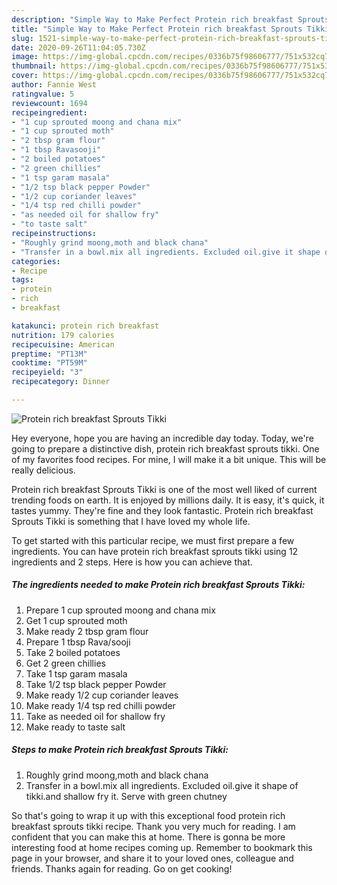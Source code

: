 ```yaml
---
description: "Simple Way to Make Perfect Protein rich breakfast Sprouts Tikki"
title: "Simple Way to Make Perfect Protein rich breakfast Sprouts Tikki"
slug: 1521-simple-way-to-make-perfect-protein-rich-breakfast-sprouts-tikki
date: 2020-09-26T11:04:05.730Z
image: https://img-global.cpcdn.com/recipes/0336b75f98606777/751x532cq70/protein-rich-breakfast-sprouts-tikki-recipe-main-photo.jpg
thumbnail: https://img-global.cpcdn.com/recipes/0336b75f98606777/751x532cq70/protein-rich-breakfast-sprouts-tikki-recipe-main-photo.jpg
cover: https://img-global.cpcdn.com/recipes/0336b75f98606777/751x532cq70/protein-rich-breakfast-sprouts-tikki-recipe-main-photo.jpg
author: Fannie West
ratingvalue: 5
reviewcount: 1694
recipeingredient:
- "1 cup sprouted moong and chana mix"
- "1 cup sprouted moth"
- "2 tbsp gram flour"
- "1 tbsp Ravasooji"
- "2 boiled potatoes"
- "2 green chillies"
- "1 tsp garam masala"
- "1/2 tsp black pepper Powder"
- "1/2 cup coriander leaves"
- "1/4 tsp red chilli powder"
- "as needed oil for shallow fry"
- "to taste salt"
recipeinstructions:
- "Roughly grind moong,moth and black chana"
- "Transfer in a bowl.mix all ingredients. Excluded oil.give it shape of tikki.and shallow fry it. Serve with green chutney"
categories:
- Recipe
tags:
- protein
- rich
- breakfast

katakunci: protein rich breakfast 
nutrition: 179 calories
recipecuisine: American
preptime: "PT13M"
cooktime: "PT59M"
recipeyield: "3"
recipecategory: Dinner

---
```



![Protein rich breakfast Sprouts Tikki](https://img-global.cpcdn.com/recipes/0336b75f98606777/751x532cq70/protein-rich-breakfast-sprouts-tikki-recipe-main-photo.jpg)

Hey everyone, hope you are having an incredible day today. Today, we're going to prepare a distinctive dish, protein rich breakfast sprouts tikki. One of my favorites food recipes. For mine, I will make it a bit unique. This will be really delicious.



Protein rich breakfast Sprouts Tikki is one of the most well liked of current trending foods on earth. It is enjoyed by millions daily. It is easy, it's quick, it tastes yummy. They're fine and they look fantastic. Protein rich breakfast Sprouts Tikki is something that I have loved my whole life.


To get started with this particular recipe, we must first prepare a few ingredients. You can have protein rich breakfast sprouts tikki using 12 ingredients and 2 steps. Here is how you can achieve that.

<!--inarticleads1-->

##### The ingredients needed to make Protein rich breakfast Sprouts Tikki:

1. Prepare 1 cup sprouted moong and chana mix
1. Get 1 cup sprouted moth
1. Make ready 2 tbsp gram flour
1. Prepare 1 tbsp Rava/sooji
1. Take 2 boiled potatoes
1. Get 2 green chillies
1. Take 1 tsp garam masala
1. Take 1/2 tsp black pepper Powder
1. Make ready 1/2 cup coriander leaves
1. Make ready 1/4 tsp red chilli powder
1. Take as needed oil for shallow fry
1. Make ready to taste salt




<!--inarticleads2-->

##### Steps to make Protein rich breakfast Sprouts Tikki:

1. Roughly grind moong,moth and black chana
1. Transfer in a bowl.mix all ingredients. Excluded oil.give it shape of tikki.and shallow fry it. Serve with green chutney




So that's going to wrap it up with this exceptional food protein rich breakfast sprouts tikki recipe. Thank you very much for reading. I am confident that you can make this at home. There is gonna be more interesting food at home recipes coming up. Remember to bookmark this page in your browser, and share it to your loved ones, colleague and friends. Thanks again for reading. Go on get cooking!
